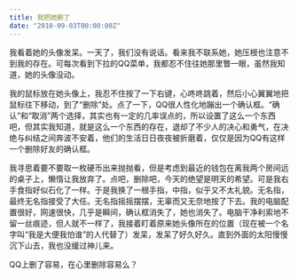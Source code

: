 ```yaml
---
title: 我把她删了
date: "2010-09-03T00:00:00Z"
---
```


我看着她的头像发呆。一天了，我们没有说话。看来我不联系她，她压根也注意不到我的存在。可每次看到下拉的QQ菜单，我都忍不住往她那里瞥一眼，虽然我知道，她的头像没动。

我的鼠标放在她头像上，我忍不住按了一下右键，心咚咚跳着，然后小心翼翼地把鼠标往下移动，到了“删除”处。点了一下，QQ很人性化地蹦出一个确认框。“确认”和“取消”两个选择，其实也有一定的几率误点的，所以设置了这么一个东西吧，但其实我知道，就是这么一个东西的存在，退却了不少人的决心和勇气，在决绝与纠结之间奔波不安着，他们的生活日日夜夜被折磨着，仅仅是因为QQ有这样一个删除好友的确认框。

我寻思着要不要取一枚硬币出来抛抛看，但是考虑到最近的钱包在离我两个房间远的桌子上，懒惰让我放弃了。点吧，删除吧，今天的绝望是明天的希望。可是我右手食指好似石化了一样。于是我换了一根手指，中指，似乎又不太礼貌。无名指，最终无名指接受了大任。无名指摇摇摆摆，无辜而又无奈地按了下去。我的电脑配置很好，网速很快，几乎是瞬间，确认框消失了，她也消失了。电脑干净利索地不留一丝痕迹，但人就不一样了，我接着盯着原来她头像所在的位置（现在被一个名字叫“我是大便我怕谁”的人代替了）发呆，发呆了好久好久。直到外面的太阳慢慢沉下山去，我也没缓过神儿来。

QQ上删了容易，在心里删除容易么？